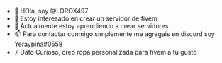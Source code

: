 - 👋 HOla, soy @LOROX497
- 👀 Estoy interesado en crear un servidor de fivem
- 🌱 Actualmente estoy aprendiendo a crear servidores
- 📫 Para contactar conmigo simplemente me agregais en discord soy Yeraypina#0558
- ⚡ Dato Curioso, creo ropa personalizada para fivem a tu gusto 

<!---
LOROX497/LOROX497 es un repositorio ✨ especial ✨ porque su `README.md` (este archivo) aparece en su perfil de GitHub.
Puede hacer clic en el enlace Vista previa para ver los cambios.
--->
